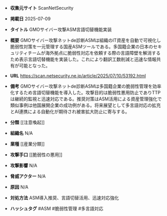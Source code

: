 - **収集元サイト**
ScanNetSecurity

- **掲載日**
2025-07-09

- **タイトル**
GMOサイバー攻撃ASM言語切替機能実装

- **概要**
GMOサイバー攻撃ネットde診断ASMは組織のIT資産を自動で可視化し脆弱性対策を一元管理する国産ASMツールである。多国籍企業の日本のセキュリティチームが海外拠点に脆弱性対応を依頼する際の言語障壁を解消するため表示言語切替機能を実装した。これにより翻訳工数削減と迅速な情報共有が可能となった。

- **URL**
https://scan.netsecurity.ne.jp/article/2025/07/10/53192.html

- **備考**
GMOサイバー攻撃ネットde診断ASMは多国籍企業の脆弱性管理を効率化するため言語切替機能を導入した。攻撃目的は脆弱性悪用防止でありTTPは継続的監視と迅速対応である。推奨対策はASM活用による資産管理強化で類似事例は他国展開企業の成功例がある。将来展望として多言語対応の拡充とAI連携による自動化が期待され被害拡大防止に寄与する。

- **分類**
[[注意喚起]]

- **組織名**
N/A

- **業種**
[[産業分類]]

- **攻撃手口**
[[脆弱性の悪用]]

- **攻撃影響**
N/A

- **脅威アクター**
N/A

- **原因**
N/A

- **対処方法**
ASM導入推奨、言語切替活用、迅速対応強化

- **ハッシュタグ**
#ASM #脆弱性管理 #多言語対応
